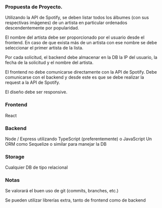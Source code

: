 ### Propuesta de Proyecto.

Utilizando la API de Spotify, se deben listar todos los álbumes (con sus respectivas imágenes) de un artista en particular ordenados descendentemente por popularidad.

El nombre del artista debe ser proporcionado por el usuario desde el frontend. En caso de que exista más de un artista con ese nombre se debe seleccionar el primer artista de la lista.

Por cada solicitud, el backend debe almacenar en la DB la IP del usuario, la fecha de la solicitud y el nombre del artista.


El frontend no debe comunicarse directamente con la API de Spotify. Debe comunicarse con el backend y desde este es que se debe realizar la request a la API de Spotify.

El diseño debe ser responsive.
  

### Frontend
React

### Backend
Node / Express utilizando TypeScript (preferentemente) o JavaScript
Un ORM como Sequelize o similar para manejar la DB
  
### Storage
Cualquier DB de tipo relacional

### Notas
Se valorará el buen uso de git (commits, branches, etc.)

Se pueden utilizar librerías extra, tanto de frontend como de backend